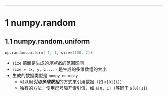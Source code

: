 ‍

---

# 1 numpy.random

## 1.1 numpy.random.uniform

```python
np.random.uniform(-1, 1, size=(100, 2))
```

- `size` 前面是生成的*浮点数*的范围区间
- `size = (x, y, z,...)` 是生成的多维数组的大小
- 生成的数据类型是 `numpy.ndarray`
  - 可以用***引用多维数组***的方式来引用数据（如 `a[0][1]`）
  - 独有的方法：使用逗号隔开索引值，如 `a[0, 1]`（等同于 `a[0][1]`）
